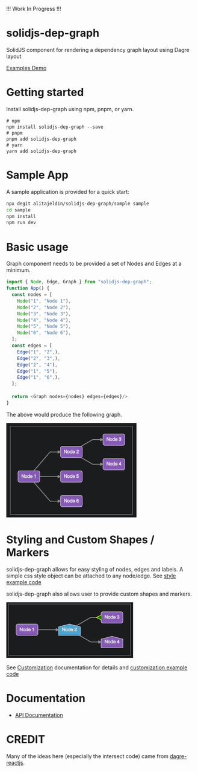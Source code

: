!!! Work In Progress !!!

# solidjs-dep-graph

SolidJS component for rendering a dependency graph layout using Dagre layout

[Examples Demo](https://alitajeldin.github.io/solidjs-dep-graph/)

# Getting started

Install solidjs-dep-graph using npm, pnpm, or yarn.

```
# npm
npm install solidjs-dep-graph --save
# pnpm
pnpm add solidjs-dep-graph
# yarn
yarn add solidjs-dep-graph
```

# Sample App
A sample application is provided for a quick start:
```bash
npx degit alitajeldin/solidjs-dep-graph/sample sample
cd sample
npm install
npm run dev
```

# Basic usage

Graph component needs to be provided a set of Nodes and Edges at a minimum.
```typescript
import { Node, Edge, Graph } from "solidjs-dep-graph";
function App() {
  const nodes = [
    Node("1", "Node 1"),
    Node("2", "Node 2"),
    Node("3", "Node 3"),
    Node("4", "Node 4"),
    Node("5", "Node 5"),
    Node("6", "Node 6"),
  ];
  const edges = [
    Edge("1", "2",),
    Edge("2", "3",),
    Edge("2", "4"),
    Edge("1", "5"),
    Edge("1", "6",),
  ];

  return <Graph nodes={nodes} edges={edges}/>
}
```
The above would produce the following graph.

![Basic Example Image](./docs/img/basic_example.png)

# Styling and Custom Shapes / Markers
solidjs-dep-graph allows for easy styling of nodes, edges and labels.
A simple css style object can be attached to any node/edge.
See [style example code](https://github.com/AliTajeldin/solidjs-dep-graph/blob/master/demo/src/examples/style.tsx)

solidjs-dep-graph also allows user to provide custom shapes and markers.

![Custom Example Image](./docs/img/custom_example.png)

See [Customization](./docs/custom.md) documentation for details and
[customization example code](https://github.com/AliTajeldin/solidjs-dep-graph/blob/master/demo/src/examples/custom.tsx)


# Documentation
* [API Documentation](./docs/api.md)

# CREDIT
Many of the ideas here (especially the intersect code) came from [dagre-reactjs](https://github.com/bobthekingofegypt/dagre-reactjs).

